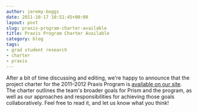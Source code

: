 ```yaml
---
author: jeremy-boggs
date: 2011-10-17 10:51:45+00:00
layout: post
slug: praxis-program-charter-available
title: Praxis Program Charter Available
category: blog
tags:
- grad student research
- charter
- praxis
---
```


After a bit of time discussing and editing, we're happy to announce that the project charter for the 2011–2012 Praxis Program is [available on our site](http://praxis.scholarslab.org/charter.html). The charter outlines the team's broader goals for Prism and the program, as well as our approaches and responsibilities for achieving those goals collaboratively. Feel free to read it, and let us know what you think!
